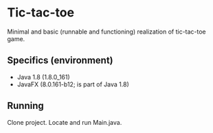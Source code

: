 # Tic-tac-toe

Minimal and basic (runnable and functioning) realization of tic-tac-toe game.

## Specifics (environment)
- Java 1.8 (1.8.0_161)
- JavaFX (8.0.161-b12; is part of Java 1.8)

## Running
Clone project. Locate and run Main.java.
